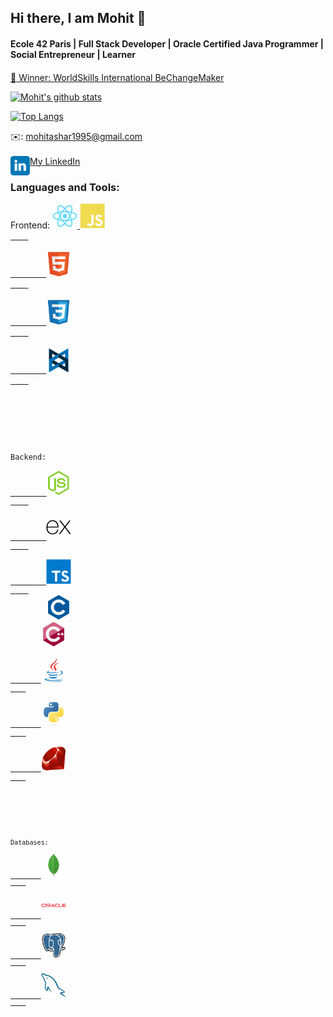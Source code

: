 ## Hi there, I am Mohit 👋
####  Ecole 42 Paris | Full Stack Developer | Oracle Certified Java Programmer | Social Entrepreneur | Learner 

#### <a href="https://worldskills.org/media/news/technology-support-people-diabetes-wins-bechangemaker-2020/">
:star2: Winner: WorldSkills International BeChangeMaker</a>


[![Mohit's github stats](https://github-readme-stats.vercel.app/api?username=mohit-ashar&include_all_commits=true&count_private=true&show_icons=true&line_height=20&title_color=FFFFFF&icon_color=FFFFFF&text_color=FFFFFF&bg_color=0D1117)](https://github.com/anuraghazra/github-readme-stats)

[![Top Langs](https://github-readme-stats.vercel.app/api/top-langs/?username=mohit-ashar&include_all_commits=true&count_private=true&show_icons=true&line_height=20&title_color=FFFFFF&icon_color=FFFFFF&text_color=FFFFFF&bg_color=0D1117)](https://github.com/anuraghazra/github-readme-stats)

✉️: mohitashar1995@gmail.com
<br></br>
<a href="https://www.linkedin.com/in/mohit-ashar-9a642212a/">
    <img align="left" alt="Mohit Ashar Linkdin" width="31px"
        src="https://raw.githubusercontent.com/edent/SuperTinyIcons/099dc12b59179d07d534069bc8551718f786d91a/images/svg/linkedin.svg" />
    My LinkedIn
</a>

<h3 align="left">Languages and Tools:</h3>
<p>
Frontend:
    <a href="https://reactjs.org/ target=" _blank">
        <code><img src="https://github.com/devicons/devicon/blob/master/icons/react/react-original.svg" alt="React" width="40" height="40"/></code>
    </a>
    <a href="https://developer.mozilla.org/en-US/docs/Web/JavaScript" target="_blank">
        <code><img src="https://raw.githubusercontent.com/devicons/devicon/master/icons/javascript/javascript-plain.svg" alt="javascript" width="40" height="40"/</code>
    </a>
    <a href="https://www.w3.org/html/" target="_blank">
        <code><img src="https://raw.githubusercontent.com/devicons/devicon/master/icons/html5/html5-original.svg" alt="html5" width="40" height="40"/></code>
    </a>
    <a href="https://www.w3schools.com/css/" target="_blank">
        <code><img src="https://raw.githubusercontent.com/devicons/devicon/master/icons/css3/css3-original.svg" alt="css3" width="40" height="40"/></code>
    </a>
    <a href="https://backbonejs.org/" target="_blank">
        <code><img src="https://github.com/devicons/devicon/blob/master/icons/backbonejs/backbonejs-original.svg" alt="backbonejs" width="40" height="40"/></code>
    </a>
<br></br>
</p>
<p>
Backend:
    <a href="https://nodejs.org/en/" target=" _blank">
        <code><img src="https://github.com/devicons/devicon/blob/master/icons/nodejs/nodejs-original.svg" alt="Node" width="40" height="40"/></code>
    </a>
    <a href="https://expressjs.com/" target=" _blank">
        <code><img src="https://github.com/devicons/devicon/blob/master/icons/express/express-original.svg" alt="Express" width="40" height="40"/></code>
    </a>
    <a href="https://www.typescriptlang.org/" target="_blank">
        <code><img src="https://raw.githubusercontent.com/devicons/devicon/master/icons/typescript/typescript-original.svg" alt="Typescript" width="40" height="40"/></code>
    </a>
        <code><img src="https://raw.githubusercontent.com/devicons/devicon/master/icons/c/c-plain.svg" alt="C" width="40" height="40"/</code>
        <code><img src="https://raw.githubusercontent.com/devicons/devicon/master/icons/cplusplus/cplusplus-original.svg" alt="C++" width="40" height="40"/></code>
    <a href="https://www.java.com/en/" target="_blank">
        <code><img src="https://github.com/devicons/devicon/blob/master/icons/java/java-original.svg" alt="Java" width="40" height="40"/></code>
    </a>
    <a href="https://www.python.org/" target="_blank">
        <code><img src="https://github.com/devicons/devicon/blob/master/icons/python/python-original.svg" alt="Python" width="40" height="40"/></code>
    </a>
    <a href="https://www.ruby-lang.org/en/" target="_blank">
        <code><img src="https://github.com/devicons/devicon/blob/master/icons/ruby/ruby-original.svg" alt="Ruby" width="40" height="40"/></code>
    </a>
<br></br>
</p>
<p>
Databases:
    <a href="https://www.mongodb.com/" target="_blank">
        <code><img src="https://github.com/devicons/devicon/blob/master/icons/mongodb/mongodb-original.svg" alt="MongoDB" width="40" height="40"/></code>
    </a>
    <a href="https://www.oracle.com/in/database/" target="_blank">
        <code><img src="https://github.com/devicons/devicon/blob/master/icons/oracle/oracle-original.svg" alt="OracleDB" width="40" height="40"/></code>
    </a>
    <a href="https://www.postgresql.org/" target="_blank">
        <code><img src="https://github.com/devicons/devicon/blob/master/icons/postgresql/postgresql-original.svg" alt="PostgreSQL" width="40" height="40"/></code>
    </a>
    <a href="https://www.mysql.com/" target="_blank">
        <code><img src="https://github.com/devicons/devicon/blob/master/icons/mysql/mysql-original.svg" alt="MySQL" width="40" height="40"/></code>
    </a>
</p>
<!--
**mohit-ashar/mohit-ashar** is a ✨ _special_ ✨ repository because its `README.md` (this file) appears on your GitHub profile.

Here are some ideas to get you started:

- 🔭 I’m currently working on ...
- 🌱 I’m currently learning ...
- 👯 I’m looking to collaborate on ...
- 🤔 I’m looking for help with ...
- 💬 Ask me about ...
- 📫 How to reach me: ...
- 😄 Pronouns: ...
- ⚡ Fun fact: ...
-->
